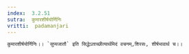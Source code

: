 ```yaml
---
index:  3.2.51
sutra:  कुमारशीर्षयोर्णिनिः
vritti:  padamanjari
---
```


	कुमारशीर्षयोर्णिनिः।। `सुप्यजातौ` इति सिद्धेऽताच्छीत्यार्थमिदं वचनम्,शिरसः, शीर्षभावार्थ च।।
